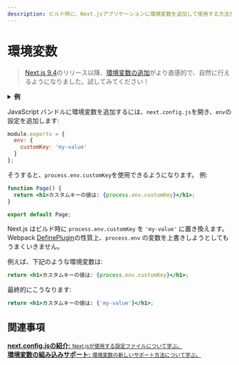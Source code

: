```yaml
---
description: ビルド時に、Next.jsアプリケーションに環境変数を追加して使用する方法を学びます。
---
```


# 環境変数

> [Next.js 9.4](https://nextjs.org/blog/next-9-4)のリリース以降、[環境変数の追加](/docs/basic-features/environment-variables.md)がより直感的で、自然に行えるようになりました。試してみてください！

<details>
  <summary><b>例</b></summary>
  <ul>
    <li><a href="https://github.com/vercel/next.js/tree/canary/examples/with-env-from-next-config-js">envのみ</a></li>
  </ul>
</details>

JavaScript バンドルに環境変数を追加するには、`next.config.js`を開き、`env`の設定を追加します:

```js
module.exports = {
  env: {
    customKey: 'my-value'
  }
};
```

そうすると、`process.env.customKey`を使用できるようになります。 例:

```jsx
function Page() {
  return <h1>カスタムキーの値は: {process.env.customKey}</h1>;
}

export default Page;
```
Next.js はビルド時に `process.env.customKey` を `'my-value'` に置き換えます。 Webpack [DefinePlugin](https://webpack.js.org/plugins/define-plugin/)の性質上、`process.env` の変数を上書きしようとしてもうまくいきません。

例えば、下記のような環境変数は:

```jsx
return <h1>カスタムキーの値は: {process.env.customKey}</h1>;
```

最終的にこうなります:

```jsx
return <h1>カスタムキーの値は: {'my-value'}</h1>;
```

## 関連事項

<div class="card">
  <a href="/docs/api-reference/next.config.js/introduction.md">
    <b>next.config.jsの紹介:</b>
    <small>Next.jsが使用する設定ファイルについて学ぶ。</small>
  </a>
</div>

<div class="card">
  <a href="/docs/basic-features/environment-variables.md">
    <b>環境変数の組み込みサポート:</b>
    <small>環境変数の新しいサポート方法について学ぶ。</small>
  </a>
</div>

